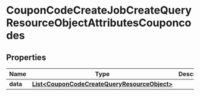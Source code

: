 # CouponCodeCreateJobCreateQueryResourceObjectAttributesCouponcodes

## Properties
Name | Type | Description | Notes
------------ | ------------- | ------------- | -------------
**data** | [**List&lt;CouponCodeCreateQueryResourceObject&gt;**](CouponCodeCreateQueryResourceObject.md) |  | 
